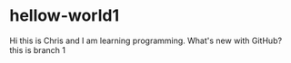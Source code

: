 # hellow-world1
Hi this is Chris and I am learning programming. What's new with GitHub?
this is branch 1
